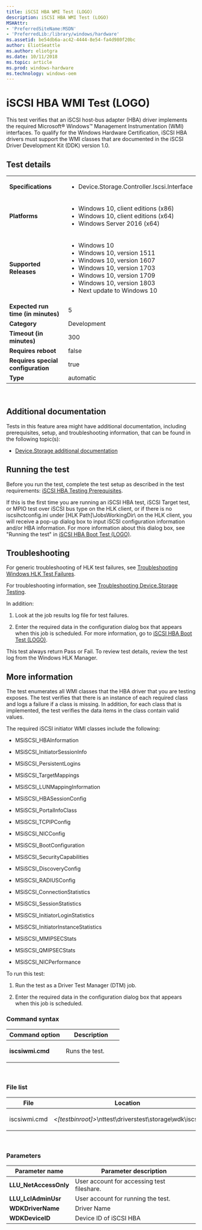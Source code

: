 ```yaml
---
title: iSCSI HBA WMI Test (LOGO)
description: iSCSI HBA WMI Test (LOGO)
MSHAttr:
- 'PreferredSiteName:MSDN'
- 'PreferredLib:/library/windows/hardware'
ms.assetid: be54db6a-ac42-4444-8e54-fa4d980f20bc
author: EliotSeattle
ms.author: eliotgra
ms.date: 10/11/2018
ms.topic: article
ms.prod: windows-hardware
ms.technology: windows-oem
---
```


# <span id="p_hlk_test.82ab5665-a677-44b4-afe3-7111c0ce7740"></span>iSCSI HBA WMI Test (LOGO)


This test verifies that an iSCSI host-bus adapter (HBA) driver implements the required Microsoft® Windows™ Management Instrumentation (WMI) interfaces. To qualify for the Windows Hardware Certification, iSCSI HBA drivers must support the WMI classes that are documented in the iSCSI Driver Development Kit (DDK) version 1.0.

## Test details
|||
|---|---|
| **Specifications**  | <ul><li>Device.Storage.Controller.Iscsi.Interface</li></ul> |  
| **Platforms**   | <ul><li>Windows 10, client editions (x86)</li><li>Windows 10, client editions (x64)</li><li>Windows Server 2016 (x64)</li></ul> |
| **Supported Releases** | <ul><li>Windows 10</li><li>Windows 10, version 1511</li><li>Windows 10, version 1607</li><li>Windows 10, version 1703</li><li>Windows 10, version 1709</li><li>Windows 10, version 1803</li><li>Next update to Windows 10</li></ul> |
|**Expected run time (in minutes)**| 5 |
|**Category**| Development |
|**Timeout (in minutes)**| 300 |
|**Requires reboot**| false |
|**Requires special configuration**| true |
|**Type**| automatic |

 

## <span id="Additional_documentation"></span><span id="additional_documentation"></span><span id="ADDITIONAL_DOCUMENTATION"></span>Additional documentation


Tests in this feature area might have additional documentation, including prerequisites, setup, and troubleshooting information, that can be found in the following topic(s):

-   [Device.Storage additional documentation](device-storage-additional-documentation.md)

## <span id="Running_the_test"></span><span id="running_the_test"></span><span id="RUNNING_THE_TEST"></span>Running the test


Before you run the test, complete the test setup as described in the test requirements: [iSCSI HBA Testing Prerequisites](iscsi-hba-testing-prerequisites.md).

If this is the first time you are running an iSCSI HBA test, iSCSI Target test, or MPIO test over iSCSI bus type on the HLK client, or if there is no iscsihctconfig.ini under \[HLK Path\]\\JobsWorkingDir\\ on the HLK client, you will receive a pop-up dialog box to input iSCSI configuration information and/or HBA information. For more information about this dialog box, see "Running the test" in [iSCSI HBA Boot Test (LOGO)](ca7ad4d0-6950-4e2d-bdfe-b80c7873ba90.md).

## <span id="Troubleshooting"></span><span id="troubleshooting"></span><span id="TROUBLESHOOTING"></span>Troubleshooting


For generic troubleshooting of HLK test failures, see [Troubleshooting Windows HLK Test Failures](..\user\troubleshooting-windows-hlk-test-failures.md).

For troubleshooting information, see [Troubleshooting Device.Storage Testing](troubleshooting-devicestorage-testing.md).

In addition:

1.  Look at the job results log file for test failures.

2.  Enter the required data in the configuration dialog box that appears when this job is scheduled. For more information, go to [iSCSI HBA Boot Test (LOGO)](ca7ad4d0-6950-4e2d-bdfe-b80c7873ba90.md).

This test always return Pass or Fail. To review test details, review the test log from the Windows HLK Manager.

## <span id="More_information"></span><span id="more_information"></span><span id="MORE_INFORMATION"></span>More information


The test enumerates all WMI classes that the HBA driver that you are testing exposes. The test verifies that there is an instance of each required class and logs a failure if a class is missing. In addition, for each class that is implemented, the test verifies the data items in the class contain valid values.

The required iSCSI initiator WMI classes include the following:

-   MSiSCSI\_HBAInformation

-   MSiSCSI\_InitiatorSessionInfo

-   MSiSCSI\_PersistentLogins

-   MSiSCSI\_TargetMappings

-   MSiSCSI\_LUNMappingInformation

-   MSiSCSI\_HBASessionConfig

-   MSiSCSI\_PortalInfoClass

-   MSiSCSI\_TCPIPConfig

-   MSiSCSI\_NICConfig

-   MSiSCSI\_BootConfiguration

-   MSiSCSI\_SecurityCapabilities

-   MSiSCSI\_DiscoveryConfig

-   MSiSCSI\_RADIUSConfig

-   MSiSCSI\_ConnectionStatistics

-   MSiSCSI\_SessionStatistics

-   MSiSCSI\_InitiatorLoginStatistics

-   MSiSCSI\_InitiatorInstanceStatistics

-   MSiSCSI\_MMIPSECStats

-   MSiSCSI\_QMIPSECStats

-   MSiSCSI\_NICPerformance

To run this test:

1.  Run the test as a Driver Test Manager (DTM) job.

2.  Enter the required data in the configuration dialog box that appears when this job is scheduled.

### <span id="Command_syntax"></span><span id="command_syntax"></span><span id="COMMAND_SYNTAX"></span>Command syntax

<table>
<colgroup>
<col width="50%" />
<col width="50%" />
</colgroup>
<thead>
<tr class="header">
<th>Command option</th>
<th>Description</th>
</tr>
</thead>
<tbody>
<tr class="odd">
<td><p><strong>iscsiwmi.cmd</strong></p></td>
<td><p>Runs the test.</p></td>
</tr>
</tbody>
</table>

 

### <span id="File_list"></span><span id="file_list"></span><span id="FILE_LIST"></span>File list

<table>
<colgroup>
<col width="50%" />
<col width="50%" />
</colgroup>
<thead>
<tr class="header">
<th>File</th>
<th>Location</th>
</tr>
</thead>
<tbody>
<tr class="odd">
<td><p>iscsiwmi.cmd</p></td>
<td><p><em>&lt;[testbinroot]&gt;</em>\nttest\driverstest\storage\wdk\iscsi\</p></td>
</tr>
</tbody>
</table>

 

### <span id="Parameters"></span><span id="parameters"></span><span id="PARAMETERS"></span>Parameters

| Parameter name         | Parameter description                      |
|------------------------|--------------------------------------------|
| **LLU\_NetAccessOnly** | User account for accessing test fileshare. |
| **LLU\_LclAdminUsr**   | User account for running the test.         |
| **WDKDriverName**      | Driver Name                                |
| **WDKDeviceID**        | Device ID of iSCSI HBA                     |

 

 

 






